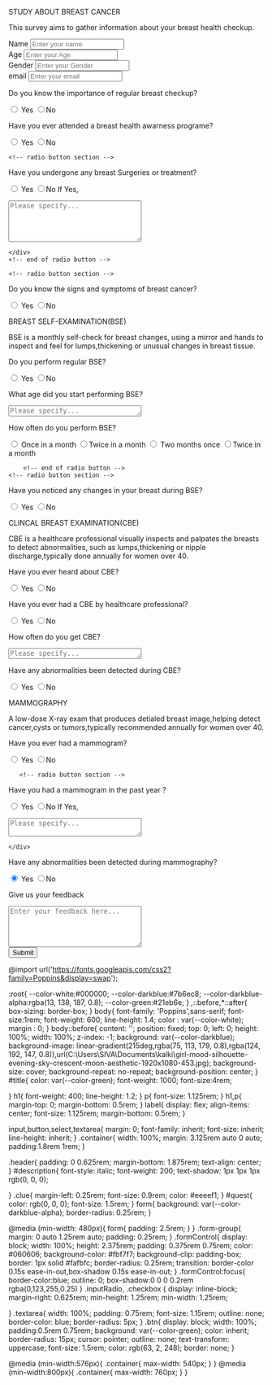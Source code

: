 
STUDY ABOUT BREAST CANCER
</h1>
<p id="description">
This survey aims to gather information about your breast health checkup.
</p>
</header>
<form action="" id="survey-form">

<!-- Text section -->
<div class="form-group">
<label for="name">Name</label>
<input type="text" name="name" id="name" class="formControl" placeholder="Enter your name" required>
</div>
<!-- end of text section -->

<!-- Type Age section -->
<div class="form-group">
<label for="Age">Age</label>
<input type="Age" name="Age" id="Age" class="formControl" placeholder="Enter your Age" required>
</div>
<!-- end of Age section -->

<!-- Type Number section -->
<div class="form-group">
<label for="Gender">Gender</label>
<input type="Gender" name="Gender" id="Gender" class="formControl" placeholder="Enter your Gender" required>

</div>
<!-- end of Number section -->

<!-- Type email section -->
<div class="form-group">
<label for="email">email</label> 
<input type="email" name="email" id="email" class="formControl" placeholder="Enter your email">
</div>
<!-- end of email button -->

<!-- radio button section -->
<div class="form-group">
<p id="quest">Do you know the importance of regular breast checkup?</p>
<label for="">
<input type="radio" name="source" value="Yes"
class="inputRadio"
checked> Yes
</label>
<label for="">
<input type="radio" name="source" value="No"
class="inputRadio"
>No
</label>
</label>
</div>
<!-- end of radio button -->

<!-- radio button section -->
<div class="form-group">
    <p id="quest">Have you ever attended a breast health awarness programe?</p>
    <label for="">
    <input type="radio" name="source" value="Yes"
    class="inputRadio"
    checked> Yes
    </label>
    <label for="">
    <input type="radio" name="source" value="No"
    class="inputRadio"
    >No
    </label>
    </label>
    </div>
    <!-- end of radio button -->

    <!-- radio button section -->
<div class="form-group">
    <p id="quest">Have you undergone any breast Surgeries or treatment?</p>
    <label for="">
    <input type="radio" name="source" value="Yes"
    class="inputRadio"
    checked> Yes
    </label>
    <label for="">
    <input type="radio" name="source" value="No"
    class="inputRadio"
    >No
    </label>
    </label>
    If Yes,
    <div class="form-group">
        <p id="quest"></p>
        <textarea name="Please specify" cols="30" rows="5" id="Please specify" class="textarea" placeholder="Please specify..."></textarea>
        </div>

    </div>
    <!-- end of radio button -->

    <!-- radio button section -->
<div class="form-group">
    <p id="quest">Do you know the signs and symptoms of breast cancer?</p>
    <label for="">
    <input type="radio" name="source" value="Yes"
    class="inputRadio"
    checked> Yes
    </label>
    <label for="">
    <input type="radio" name="source" value="No"
    class="inputRadio"
    >No
    </label>
    </label>
    </div>
    <!-- end of radio button -->
     <!-- radio button section -->
    <div class="form-group">
        <p id="quest">BREAST SELF-EXAMINATION(BSE)</p>
        <label for="">
    <p id="description">
                         BSE is a monthly self-check for breast changes, using a mirror and hands to inspect and feel for lumps,thickening or unusual changes in breast tissue.
        </p>
    </div></p>    
              <!-- end of radio button -->
    <!-- radio button section -->
<div class="form-group">
    <p id="quest">Do you perform regular BSE?</p>
    <label for="">
    <input type="radio" name="source" value="Yes"
    class="inputRadio"
    checked> Yes
    </label>
    <label for="">
    <input type="radio" name="source" value="No"
    class="inputRadio"
    >No
    </label>
    </label>
    </div>
    <!-- end of radio button -->
     <!-- radio button section -->
<div class="form-group">
    <p id="quest">What age did you start performing BSE?</p>
    <label for="">
    <div class="form-group">
      <p id="quest"></p>
      <textarea name="Please specify" cols="30" rows="1" id="Please specify" class="textarea" placeholder="Please specify..."></textarea>
    </div>
    </label>
    </div>
    <!-- end of radio button -->
    <div class="form-group">
        <p id="quest">How often do you perform BSE?</p>
        <label for="">
            <input type="radio" name="source" value="Once in a month"
    class="inputRadio"
    checked> Once in a month
    </label>
    <label for="">
    <input type="radio" name="source" value="Twice in a month"
    class="inputRadio"
    >Twice in a month
    </label>
    <label for="">
        <input type="radio" name="source" value="Two months once"
class="inputRadio"
checked> Two months once
</label>
<label for="">
<input type="radio" name="source" value="Twice in a month"
class="inputRadio"
>Twice in a month
</label>
    </label>
    </div>

        <!-- end of radio button -->
    <!-- radio button section -->
<div class="form-group">
    <p id="quest">Have you noticed any changes in your breast during BSE?</p>
    <label for="">
    <input type="radio" name="source" value="Yes"
    class="inputRadio"
    checked> Yes
    </label>
    <label for="">
    <input type="radio" name="source" value="No"
    class="inputRadio"
    >No
    </label>
    </label>
    </div>
    <!-- end of radio button -->
    <div class="form-group">
        <p id="quest">CLINCAL BREAST EXAMINATION(CBE)</p>
        <label for="">
    <p id="description">
                CBE is a healthcare professional visually inspects and palpates the breasts to detect abnormalities, such as lumps,thickening or nipple discharge,typically done annually for women over 40.
        </p>
    </div></p>
            <!-- end of radio button -->
    <!-- radio button section -->
<div class="form-group">
    <p id="quest">Have you ever heard about CBE?</p>
    <label for="">
    <input type="radio" name="source" value="Yes"
    class="inputRadio"
    checked> Yes
    </label>
    <label for="">
    <input type="radio" name="source" value="No"
    class="inputRadio"
    >No
    </label>
    </label>
    </div>
    <!-- end of radio button -->
<!-- radio button section -->
<div class="form-group">
    <p id="quest">Have you ever had a CBE by healthcare professional?</p>
    <label for="">
    <input type="radio" name="source" value="Yes"
    class="inputRadio"
    checked> Yes
    </label>
    <label for="">
    <input type="radio" name="source" value="No"
    class="inputRadio"
    >No
    </label>
    </label>
    </div>
    <!-- end of radio button -->
<!-- radio button section -->
<div class="form-group">
    <p id="quest">How often do you get CBE?</p>
    <label for="">
        <div class="form-group">
            <p id="quest"></p>
            <textarea name="Please specify" cols="30" rows="1" id="Please specify" class="textarea" placeholder="Please specify..."></textarea>
          </div>
    </label>
    </div>
    <!-- end of radio button -->
<!-- radio button section -->
<div class="form-group">
    <p id="quest">Have any abnormalities been detected during CBE?</p>
    <label for="">
    <input type="radio" name="source" value="Yes"
    class="inputRadio"
    checked> Yes
    </label>
    <label for="">
    <input type="radio" name="source" value="No"
    class="inputRadio"
    >No
    </label>
    </label>
    </div>
    <!-- end of radio button -->
    <div class="form-group">
        <p id="quest">MAMMOGRAPHY</p>
        <label for="">
    <p id="description">
            A low-dose X-ray exam that produces detialed breast image,helping detect cancer,cysts or tumors,typically recommended annually for women over 40.
        </p>
    </div></p>
    <!-- radio button section -->
<div class="form-group">
    <p id="quest">Have you ever had a mammogram?</p>
    <label for="">
    <input type="radio" name="source" value="Yes"
    class="inputRadio"
    checked> Yes
    </label>
    <label for="">
    <input type="radio" name="source" value="No"
    class="inputRadio"
    >No
    </label>
    </label>
    </div>   
        <!-- end of radio button -->    

       <!-- radio button section -->
<div class="form-group">
    <p id="quest">Have you had a mammogram in the past year ?</p>
    <label for="">
    <input type="radio" name="source" value="Yes"
    class="inputRadio"
    checked> Yes
    </label>
    <label for="">
    <input type="radio" name="source" value="No"
    class="inputRadio"
    >No
    </label>
    </label>
    If Yes,
    <div class="form-group">
        <p id="quest"></p>
        <textarea name="Please specify" cols="30" rows="2" id="Please specify" class="textarea" placeholder="Please specify..."></textarea>
        </div>

    </div>
<!-- radio button section -->
<div class="form-group">
<p id="quest">Have any abnormalities been detected during mammography?</p>
<label for="">
<input type="radio" name="source" value="Yes"
class="inputRadio"
checked> Yes
</label>
<label for="">
<input type="radio" name="source" value="No"
class="inputRadio"
>No
</label>
</label>
</div>
<!-- end of radio button -->






<!-- Textarea section -->
<div class="form-group">
<p id="quest">Give us your feedback</p>
<textarea name="feedback" cols="30" rows="5" id="feedback" class="textarea" placeholder="Enter your feedback here..."></textarea>
</div>
<div class="form-group">
<button type="submit" id="submit" class="btn">Submit</button>


@import url('https://fonts.googleapis.com/css2?family=Poppins&display=swap');

:root{
--color-white:#000000;
--color-darkblue:#7b6ec8;
--color-darkblue-alpha:rgba(13, 138, 187, 0.8);
--color-green:#21eb6e;
}
*,*::before,*::after{
box-sizing: border-box;
}
body{
font-family: 'Poppins',sans-serif;
font-size:1rem;
font-weight: 600;
line-height: 1.4;
color : var(--color-white);
margin : 0;
}
body::before{
content: '';
position: fixed;
top: 0;
left: 0;
height: 100%;
width: 100%;
z-index: -1;
background: var(--color-darkblue);
background-image: linear-gradient(215deg,rgba(75, 113, 179, 0.8),rgba(124, 192, 147, 0.8)),url(C:\Users\SIVA\Documents\kalki\girl-mood-silhouette-evening-sky-crescent-moon-aesthetic-1920x1080-453.jpg);
background-size: cover;
background-repeat: no-repeat;
background-position: center;
}
#title{
color: var(--color-green);
font-weight: 1000;
font-size:4rem;


}
h1{
font-weight: 400;
line-height: 1.2;
}
p{
font-size: 1.125rem;
}
h1,p{
margin-top: 0;
margin-bottom: 0.5rem;
}
label{
display: flex;
align-items: center;
font-size: 1.125rem;
margin-bottom: 0.5rem;
}

input,button,select,textarea{
margin: 0;
font-family: inherit;
font-size: inherit;
line-height: inherit;
}
.container{
width: 100%;
margin: 3.125rem auto 0 auto;
padding:1.8rem 1rem;
}

.header{
padding: 0 0.625rem;
margin-bottom: 1.875rem;
text-align: center;
}
#description{
font-style: italic;
font-weight: 200;
text-shadow: 1px 1px 1px rgb(0, 0, 0);

}
.clue{
margin-left: 0.25rem;
font-size: 0.9rem;
color: #eeeef1;
}
#quest{
color: rgb(0, 0, 0);
font-size: 1.5rem;
}
form{
background: var(--color-darkblue-alpha);
border-radius: 0.25rem;
}

@media (min-width: 480px){
form{
padding: 2.5rem;
}
}
.form-group{
margin: 0 auto 1.25rem auto;
padding: 0.25rem;
}
.formControl{
display: block;
width: 100%;
height: 2.375rem;
padding: 0.375rem 0.75rem;
color: #060606;
background-color: #fbf7f7;
background-clip: padding-box;
border: 1px solid #fafbfc;
border-radius: 0.25rem;
transition: border-color 0.15s ease-in-out,box-shadow 0.15s ease-in-out;
}
.formControl:focus{
border-color:blue;
outline: 0;
box-shadow:0 0 0 0.2rem rgba(0,123,255,0.25)
}
.inputRadio,
.checkbox
{
display: inline-block;
margin-right: 0.625rem;
min-height: 1.25rem;
min-width: 1.25rem;

}
.textarea{
width: 100%;
padding: 0.75rem;
font-size: 1.15rem;
outline: none;
border-color: blue;
border-radius: 5px;
}
.btn{
display: block;
width: 100%;
padding:0.5rem 0.75rem;
background: var(--color-green);
color: inherit;
border-radius: 15px;
cursor: pointer;
outline: none;
text-transform: uppercase;
font-size: 1.5rem;
color: rgb(63, 2, 248);
border: none;
}

@media (min-width:576px){
.container{
max-width: 540px;
}
}
@media (min-width:800px){
.container{
max-width: 760px;
}
}  
</div>
</form>
</div>
</body>
</html>  
